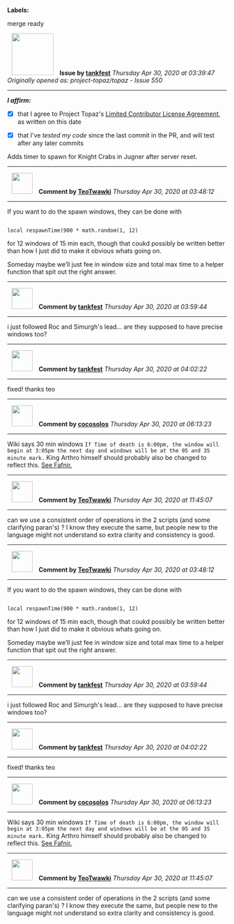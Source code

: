 **Labels:**

merge ready



<a href="https://github.com/tankfest"><img src="https://avatars1.githubusercontent.com/u/37684138?v=4" width="96" height="96" hspace="10"></img></a> **Issue by [tankfest](https://github.com/tankfest)**
_Thursday Apr 30, 2020 at 03:39:47_
_Originally opened as: project-topaz/topaz - Issue 550_

----

<!-- place 'x' mark between square [] brackets to affirm: -->
**_I affirm:_**
- [x] that I agree to Project Topaz's [Limited Contributor License Agreement](http://project-topaz.com/blob/release/CONTRIBUTOR_AGREEMENT.md), as written on this date
- [x] that I've _tested my code_ since the last commit in the PR, and will test after any later commits

Adds timer to spawn for Knight Crabs in Jugner after server reset.


----
<a href="https://github.com/TeoTwawki"><img src="https://avatars0.githubusercontent.com/u/6871475?v=4" width="48" height="48" hspace="10"></img></a> **Comment by [TeoTwawki](https://github.com/TeoTwawki)**
_Thursday Apr 30, 2020 at 03:48:12_

----

If you want to do the spawn windows, they can be done with 
```
local respawnTime(900 * math.random(1, 12)
```
for 12 windows of 15 min each, though that coukd possibly be written better than how I just did to make it obvious whats going on.

Someday maybe we’ll just fee in window size and total max time to a helper function that spit out the right answer.


----
<a href="https://github.com/tankfest"><img src="https://avatars1.githubusercontent.com/u/37684138?v=4" width="48" height="48" hspace="10"></img></a> **Comment by [tankfest](https://github.com/tankfest)**
_Thursday Apr 30, 2020 at 03:59:44_

----

i just followed Roc and Simurgh's lead... are they supposed to have precise windows too?


----
<a href="https://github.com/tankfest"><img src="https://avatars1.githubusercontent.com/u/37684138?v=4" width="48" height="48" hspace="10"></img></a> **Comment by [tankfest](https://github.com/tankfest)**
_Thursday Apr 30, 2020 at 04:02:22_

----

fixed!  thanks teo


----
<a href="https://github.com/cocosolos"><img src="https://avatars2.githubusercontent.com/u/2593549?v=4" width="48" height="48" hspace="10"></img></a> **Comment by [cocosolos](https://github.com/cocosolos)**
_Thursday Apr 30, 2020 at 06:13:23_

----

Wiki says 30 min windows `If Time of death is 6:00pm, the window will begin at 3:05pm the next day and windows will be at the 05 and 35 minute mark.` King Arthro himself should probably also be changed to reflect this. [See Fafnir.](https://github.com/project-topaz/topaz/blob/b72f5d756047375e9123a7cee0a2cb1783c07180/scripts/zones/Dragons_Aery/mobs/Fafnir.lua#L40)


----
<a href="https://github.com/TeoTwawki"><img src="https://avatars0.githubusercontent.com/u/6871475?v=4" width="48" height="48" hspace="10"></img></a> **Comment by [TeoTwawki](https://github.com/TeoTwawki)**
_Thursday Apr 30, 2020 at 11:45:07_

----

can we use a consistent order of operations in the 2 scripts (and some clarifying paran's) ?  I know they execute the same, but people new to the language might not understand so extra clarity and consistency is good.


----
<a href="https://github.com/TeoTwawki"><img src="https://avatars0.githubusercontent.com/u/6871475?v=4" width="48" height="48" hspace="10"></img></a> **Comment by [TeoTwawki](https://github.com/TeoTwawki)**
_Thursday Apr 30, 2020 at 03:48:12_

----

If you want to do the spawn windows, they can be done with 
```
local respawnTime(900 * math.random(1, 12)
```
for 12 windows of 15 min each, though that coukd possibly be written better than how I just did to make it obvious whats going on.

Someday maybe we’ll just fee in window size and total max time to a helper function that spit out the right answer.


----
<a href="https://github.com/tankfest"><img src="https://avatars1.githubusercontent.com/u/37684138?v=4" width="48" height="48" hspace="10"></img></a> **Comment by [tankfest](https://github.com/tankfest)**
_Thursday Apr 30, 2020 at 03:59:44_

----

i just followed Roc and Simurgh's lead... are they supposed to have precise windows too?


----
<a href="https://github.com/tankfest"><img src="https://avatars1.githubusercontent.com/u/37684138?v=4" width="48" height="48" hspace="10"></img></a> **Comment by [tankfest](https://github.com/tankfest)**
_Thursday Apr 30, 2020 at 04:02:22_

----

fixed!  thanks teo


----
<a href="https://github.com/cocosolos"><img src="https://avatars2.githubusercontent.com/u/2593549?v=4" width="48" height="48" hspace="10"></img></a> **Comment by [cocosolos](https://github.com/cocosolos)**
_Thursday Apr 30, 2020 at 06:13:23_

----

Wiki says 30 min windows `If Time of death is 6:00pm, the window will begin at 3:05pm the next day and windows will be at the 05 and 35 minute mark.` King Arthro himself should probably also be changed to reflect this. [See Fafnir.](https://github.com/project-topaz/topaz/blob/b72f5d756047375e9123a7cee0a2cb1783c07180/scripts/zones/Dragons_Aery/mobs/Fafnir.lua#L40)


----
<a href="https://github.com/TeoTwawki"><img src="https://avatars0.githubusercontent.com/u/6871475?v=4" width="48" height="48" hspace="10"></img></a> **Comment by [TeoTwawki](https://github.com/TeoTwawki)**
_Thursday Apr 30, 2020 at 11:45:07_

----

can we use a consistent order of operations in the 2 scripts (and some clarifying paran's) ?  I know they execute the same, but people new to the language might not understand so extra clarity and consistency is good.
